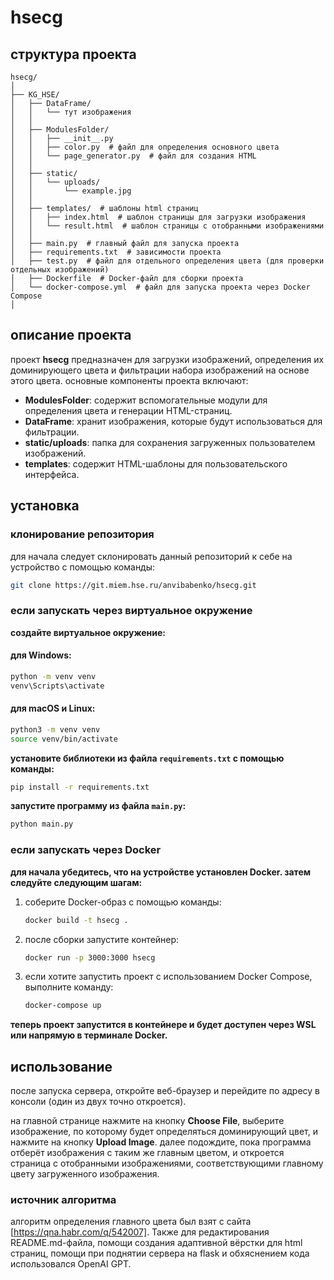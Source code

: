 # hsecg

## cтруктура проекта

```
hsecg/
│
├── KG_HSE/
│   ├── DataFrame/
│   │   └── тут изображения
│   │
│   ├── ModulesFolder/
│   │   ├── __init__.py 
│   │   ├── color.py  # файл для определения основного цвета
│   │   └── page_generator.py  # файл для создания HTML
│   │
│   ├── static/
│   │   └── uploads/
│   │       └── example.jpg
│   │
│   ├── templates/  # шаблоны html страниц
│   │   ├── index.html  # шаблон страницы для загрузки изображения
│   │   └── result.html  # шаблон страницы с отобранными изображениями
│   │
│   ├── main.py  # главный файл для запуска проекта
│   ├── requirements.txt  # зависимости проекта
│   ├── test.py  # файл для отдельного определения цвета (для проверки отдельных изображений)
│   ├── Dockerfile  # Docker-файл для сборки проекта
│   └── docker-compose.yml  # файл для запуска проекта через Docker Compose
│
```

## описание проекта

проект **hsecg** предназначен для загрузки изображений, определения их доминирующего цвета и фильтрации набора изображений на основе этого цвета. основные компоненты проекта включают:

- **ModulesFolder**: содержит вспомогательные модули для определения цвета и генерации HTML-страниц.
- **DataFrame**: хранит изображения, которые будут использоваться для фильтрации.
- **static/uploads**: папка для сохранения загруженных пользователем изображений.
- **templates**: содержит HTML-шаблоны для пользовательского интерфейса.

## установка

### клонирование репозитория

для начала следует склонировать данный репозиторий к себе на устройство с помощью команды:

```bash
git clone https://git.miem.hse.ru/anvibabenko/hsecg.git
```

### если запускать через виртуальное окружение

**создайте виртуальное окружение:**

#### для Windows:

```bash
python -m venv venv
venv\Scripts\activate
```

#### для macOS и Linux:

```bash
python3 -m venv venv
source venv/bin/activate
```

**установите библиотеки из файла `requirements.txt` с помощью команды:**

```bash
pip install -r requirements.txt
```

**запустите программу из файла `main.py`:**

```bash
python main.py
```

### если запускать через Docker

**для начала убедитесь, что на устройстве установлен Docker. затем следуйте следующим шагам:**

1. соберите Docker-образ с помощью команды:
   
   ```bash
   docker build -t hsecg .
   ```

2. после сборки запустите контейнер:

   ```bash
   docker run -p 3000:3000 hsecg
   ```

3. если хотите запустить проект с использованием Docker Compose, выполните команду:

   ```bash
   docker-compose up
   ```

**теперь проект запустится в контейнере и будет доступен через WSL или напрямую в терминале Docker.**

## использование

после запуска сервера, откройте веб-браузер и перейдите по адресу в консоли (один из двух точно откроется). 

на главной странице нажмите на кнопку **Choose File**, выберите изображение, по которому будет определяться доминирующий цвет, и нажмите на кнопку **Upload Image**. далее подождите, пока программа отберёт изображения с таким же главным цветом, и откроется страница с отобранными изображениями, соответствующими главному цвету загруженного изображения.

### источник алгоритма

алгоритм определения главного цвета был взят с сайта [https://qna.habr.com/q/542007]. Также для редактирования README.md-файла, помощи создания адаптивной вёрстки для html страниц, помощи при поднятии сервера на flask и обхяснением кода использовался OpenAI GPT.